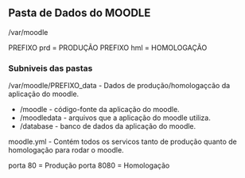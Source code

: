 ## Pasta de Dados do MOODLE

/var/moodle

PREFIXO prd = PRODUÇÃO 
PREFIXO hml = HOMOLOGAÇÃO

### Subniveis das pastas

/var/moodle/PREFIXO_data - Dados de produção/homologaçcão da aplicação do moodle.
  - /moodle - código-fonte da aplicação do moodle.
  - /moodledata - arquivos que a aplicação do moodle utiliza.
  - /database - banco de dados da aplicação do moodle.


moodle.yml - Contém todos os servicos tanto de produção quanto de homologação para rodar o moodle.

porta 80 = Produção
porta 8080 = Homologação
